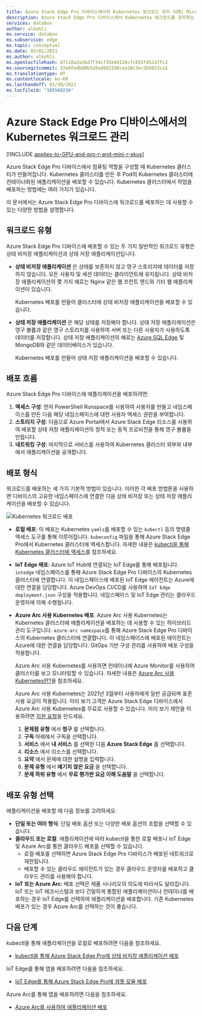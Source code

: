 ```yaml
---
title: Azure Stack Edge Pro 디바이스에서의 Kubernetes 워크로드 관리 이해| Microsoft Docs
description: Azure Stack Edge Pro 디바이스에서 Kubernetes 워크로드를 관리하는 방법을 설명합니다.
services: databox
author: alkohli
ms.service: databox
ms.subservice: edge
ms.topic: conceptual
ms.date: 03/01/2021
ms.author: alkohli
ms.openlocfilehash: 67110a2a2bd7f34c735edd126cfc655f45247fc2
ms.sourcegitcommit: 32e0fedb80b5a5ed0d2336cea18c3ec3b5015ca1
ms.translationtype: HT
ms.contentlocale: ko-KR
ms.lasthandoff: 03/30/2021
ms.locfileid: "105560236"
---
```

# <a name="kubernetes-workload-management-on-your-azure-stack-edge-pro-device"></a>Azure Stack Edge Pro 디바이스에서의 Kubernetes 워크로드 관리

[!INCLUDE [applies-to-GPU-and-pro-r-and-mini-r-skus](../../includes/azure-stack-edge-applies-to-gpu-pro-r-mini-r-sku.md)]

Azure Stack Edge Pro 디바이스에서 컴퓨팅 역할을 구성할 때 Kubernetes 클러스터가 만들어집니다. Kubernetes 클러스터를 만든 후 Pod의 Kubernetes 클러스터에 컨테이너화된 애플리케이션을 배포할 수 있습니다. Kubernetes 클러스터에서 작업을 배포하는 방법에는 여러 가지가 있습니다. 

이 문서에서는 Azure Stack Edge Pro 디바이스에 워크로드를 배포하는 데 사용할 수 있는 다양한 방법을 설명합니다.

## <a name="workload-types"></a>워크로드 유형

Azure Stack Edge Pro 디바이스에 배포할 수 있는 두 가지 일반적인 워크로드 유형은 상태 비저장 애플리케이션과 상태 저장 애플리케이션입니다.

- **상태 비저장 애플리케이션** 은 상태를 보존하지 않고 영구 스토리지에 데이터를 저장하지 않습니다. 모든 사용자 및 세션 데이터는 클라이언트에 유지됩니다. 상태 비저장 애플리케이션의 몇 가지 예로는 Nginx 같은 웹 프런트 엔드와 기타 웹 애플리케이션이 있습니다.

    Kubernetes 배포를 만들어 클러스터에 상태 비저장 애플리케이션을 배포할 수 있습니다. 

- **상태 저장 애플리케이션** 은 해당 상태를 저장해야 합니다. 상태 저장 애플리케이션은 영구 볼륨과 같은 영구 스토리지를 사용하여 서버 또는 다른 사용자가 사용하도록 데이터를 저장합니다. 상태 저장 애플리케이션의 예로는 [Azure SQL Edge](../azure-sql-edge/overview.md) 및 MongoDB와 같은 데이터베이스가 있습니다.

    Kubernetes 배포를 만들어 상태 저장 애플리케이션을 배포할 수 있습니다. 

## <a name="deployment-flow"></a>배포 흐름

Azure Stack Edge Pro 디바이스에 애플리케이션을 배포하려면: 
 
1. **액세스 구성**: 먼저 PowerShell Runspace를 사용하여 사용자를 만들고 네임스페이스를 만든 다음 해당 네임스페이스에 대한 사용자 액세스 권한을 부여합니다.
2. **스토리지 구성**: 다음으로 Azure Portal에서 Azure Stack Edge 리소스를 사용하여 배포할 상태 저장 애플리케이션의 정적 또는 동적 프로비전을 통해 영구 볼륨을 만듭니다.
3. **네트워킹 구성**: 마지막으로 서비스를 사용하여 Kubernetes 클러스터 외부와 내부에서 애플리케이션을 공개합니다.
 
## <a name="deployment-types"></a>배포 형식

워크로드를 배포하는 세 가지 기본적 방법이 있습니다. 이러한 각 배포 방법론을 사용하면 디바이스의 고유한 네임스페이스에 연결한 다음 상태 비저장 또는 상태 저장 애플리케이션을 배포할 수 있습니다.

![Kubernetes 워크로드 배포](./media/azure-stack-edge-gpu-kubernetes-workload-management/kubernetes-workload-management-1.png)

- **로컬 배포**: 이 배포는 Kubernetes `yamls`를 배포할 수 있는 `kubectl` 등의 명령줄 액세스 도구를 통해 이루어집니다. `kubeconfig` 파일을 통해 Azure Stack Edge Pro에서 Kubernetes 클러스터에 액세스합니다. 자세한 내용은 [kubectl을 통해 Kubernetes 클러스터에 액세스](azure-stack-edge-gpu-create-kubernetes-cluster.md)를 참조하세요.

- **IoT Edge 배포**: Azure IoT Hub에 연결되는 IoT Edge를 통해 배포됩니다. `iotedge` 네임스페이스를 통해 Azure Stack Edge Pro 디바이스의 Kubernetes 클러스터에 연결합니다. 이 네임스페이스에 배포된 IoT Edge 에이전트는 Azure에 대한 연결을 담당합니다. Azure DevOps CI/CD를 사용하여 `IoT Edge deployment.json` 구성을 적용합니다. 네임스페이스 및 IoT Edge 관리는 클라우드 운영자에 의해 수행됩니다.

- **Azure Arc 사용 Kubernetes 배포**: Azure Arc 사용 Kubernetes는 Kubernetes 클러스터에 애플리케이션을 배포하는 데 사용할 수 있는 하이브리드 관리 도구입니다. `azure-arc namespace`를 통해 Azure Stack Edge Pro 디바이스의 Kubernetes 클러스터에 연결합니다. 이 네임스페이스에 배포된 에이전트는 Azure에 대한 연결을 담당합니다. GitOps 기반 구성 관리를 사용하여 배포 구성을 적용합니다. 
    
    Azure Arc 사용 Kubernetes를 사용하면 컨테이너에 Azure Monitor를 사용하여 클러스터를 보고 모니터링할 수 있습니다. 자세한 내용은 [Azure Arc 사용 Kubernetes란?](../azure-arc/kubernetes/overview.md)을 참조하세요.
    
    Azure Arc 사용 Kubernetes는 2021년 3월부터 사용자에게 일반 공급되며 표준 사용 요금이 적용됩니다. 미리 보기 고객은 Azure Stack Edge 디바이스에서 Azure Arc 사용 Kubernetes를 무료로 사용할 수 있습니다. 미리 보기 제안을 이용하려면 [지원 요청](https://portal.azure.com/#blade/Microsoft_Azure_Support/HelpAndSupportBlade/newsupportrequest)을 만드세요.

    1. **문제점 유형** 에서 **청구** 를 선택합니다.
    2. **구독** 아래에서 구독을 선택합니다.
    3. **서비스** 에서 **내 서비스** 를 선택한 다음 **Azure Stack Edge** 를 선택합니다.
    4. **리소스** 에서 리소스를 선택합니다.
    5. **요약** 에서 문제에 대한 설명을 입력합니다.
    6. **문제 유형** 에서 **예기치 않은 요금** 을 선택합니다.
    7. **문제 하위 유형** 에서 **무료 평가판 요금 이해 도움말** 을 선택합니다.


## <a name="choose-the-deployment-type"></a>배포 유형 선택

애플리케이션을 배포할 때 다음 정보를 고려하세요.

- **단일 또는 여러 형식**: 단일 배포 옵션 또는 다양한 배포 옵션의 조합을 선택할 수 있습니다.
- **클라우드 또는 로컬**: 애플리케이션에 따라 kubectl을 통한 로컬 배포나 IoT Edge 및 Azure Arc를 통한 클라우드 배포를 선택할 수 있습니다. 
    - 로컬 배포를 선택하면 Azure Stack Edge Pro 디바이스가 배포된 네트워크로 제한됩니다.
    - 배포할 수 있는 클라우드 에이전트가 있는 경우 클라우드 운영자를 배포하고 클라우드 관리를 사용해야 합니다.
- **IoT 또는 Azure Arc**: 배포 선택은 제품 시나리오의 의도에 따라서도 달라집니다. IoT 또는 IoT 에코시스템과 보다 긴밀하게 통합된 애플리케이션이나 컨테이너를 배포하는 경우 IoT Edge를 선택하여 애플리케이션을 배포합니다. 기존 Kubernetes 배포가 있는 경우 Azure Arc를 선택하는 것이 좋습니다.


## <a name="next-steps"></a>다음 단계

kubectl을 통해 애플리케이션을 로컬로 배포하려면 다음을 참조하세요.

- [kubectl을 통해 Azure Stack Edge Pro에 상태 비저장 애플리케이션 배포](./azure-stack-edge-gpu-deploy-stateless-application-kubernetes.md)

IoT Edge를 통해 앱을 배포하려면 다음을 참조하세요.

- [IoT Edge를 통해 Azure Stack Edge Pro에 샘플 모듈 배포](azure-stack-edge-gpu-deploy-sample-module.md)

Azure Arc를 통해 앱을 배포하려면 다음을 참조하세요.

- [Azure Arc를 사용하여 애플리케이션 배포](azure-stack-edge-gpu-deploy-arc-kubernetes-cluster.md)